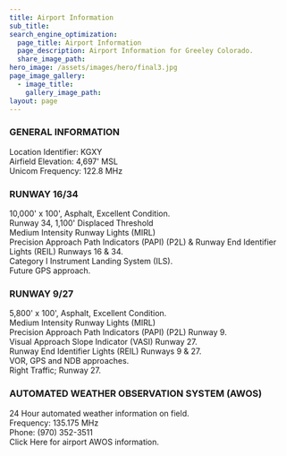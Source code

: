 ```yaml
---
title: Airport Information
sub_title:
search_engine_optimization:
  page_title: Airport Information
  page_description: Airport Information for Greeley Colorado.
  share_image_path:
hero_image: /assets/images/hero/final3.jpg
page_image_gallery:
  - image_title:
    gallery_image_path:
layout: page
---
```


### GENERAL INFORMATION

Location Identifier: KGXY<br>Airfield Elevation: 4,697' MSL<br>Unicom Frequency: 122.8 MHz

### RUNWAY 16/34

10,000' x 100', Asphalt, Excellent Condition.<br>Runway 34, 1,100' Displaced Threshold<br>Medium Intensity Runway Lights (MIRL)<br>Precision Approach Path Indicators (PAPI) (P2L) & Runway End Identifier Lights (REIL) Runways 16 & 34.<br>Category I Instrument Landing System (ILS).<br>Future GPS approach.

### RUNWAY 9/27

5,800' x 100', Asphalt, Excellent Condition.<br>Medium Intensity Runway Lights (MIRL)<br>Precision Approach Path Indicators (PAPI) (P2L) Runway 9.<br>Visual Approach Slope Indicator (VASI) Runway 27.<br>Runway End Identifier Lights (REIL) Runways 9 & 27.<br>VOR, GPS and NDB approaches.<br>Right Traffic; Runway 27.

### AUTOMATED WEATHER OBSERVATION SYSTEM (AWOS)

24 Hour automated weather information on field.<br>Frequency: 135.175 MHz<br>Phone: (970) 352-3511<br>Click Here for airport AWOS information.